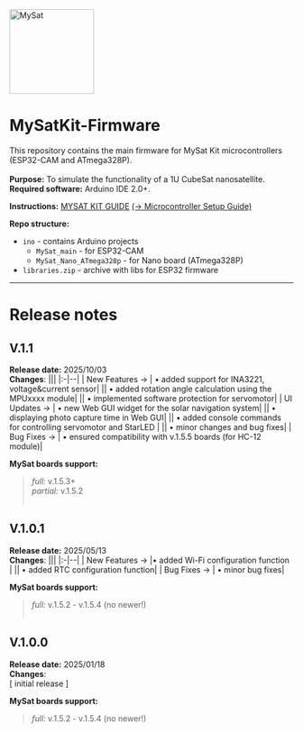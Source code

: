 <img src="https://drive.google.com/uc?export=download&id=10ScfFZb5kTdQQ1aUS-J6Ik5yzo1wd_EH" alt="MySat" width="150"/>

# MySatKit-Firmware
This repository contains the main firmware for MySat Kit microcontrollers (ESP32-CAM and ATmega328P).  <br/><br/>
**Purpose:** To simulate the functionality of a 1U CubeSat nanosatellite.  
**Required software:** Arduino IDE 2.0+.

**Instructions:**
[MYSAT KIT GUIDE](https://docs.google.com/document/d/146EPTvLMzydpwUMsbJWAC3gcRO6yPDe3p8kIpxRUwU4/edit?tab=t.0) [(→ Microcontroller Setup Guide)](URL)

**Repo structure:**  
- `ino` - contains Arduino projects
  - `MySat_main` - for ESP32-CAM
  - `MySat_Nano_ATmega328p` - for Nano board (ATmega328P)
- `libraries.zip` - archive with libs for ESP32 firmware



---

# Release notes

## V.1.1  

**Release date:** 2025/10/03   
**Changes**:
|||
|:-|--|
| New Features → | • added support for INA3221, voltage&current sensor|
|| • added rotation angle calculation using the MPUxxxx module|
|| • implemented software protection for servomotor|
| UI Updates → | • new Web GUI widget for the solar navigation system|
|| • displaying photo capture time in Web GUI|
|| • added console commands for controlling servomotor and StarLED |
|| • minor changes and bug fixes|
| Bug Fixes → | • ensured compatibility with v.1.5.5 boards (for HC-12 module)|

**MySat boards support:**
> *full:* v.1.5.3+  
> *partial:* v.1.5.2
<br/><br/>

## V.1.0.1  

**Release date:** 2025/05/13   
**Changes**:
|||
|:-|--|
| New Features → |• added Wi-Fi configuration function |
|| • added RTC configuration function|
| Bug Fixes → | • minor bug fixes|

**MySat boards support:**
> *full:* v.1.5.2 - v.1.5.4 (no newer!)
<br/><br/>

## V.1.0.0

**Release date:** 2025/01/18  
**Changes**:  
[ initial release ]

**MySat boards support:**
> *full:* v.1.5.2 - v.1.5.4 (no newer!)
